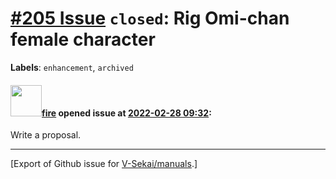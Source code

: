# [\#205 Issue](https://github.com/V-Sekai/manuals/issues/205) `closed`: Rig Omi-chan female character
**Labels**: `enhancement`, `archived`


#### <img src="https://avatars.githubusercontent.com/u/32321?u=c2e06a3d2b49a467aa907e54aa259516440267cc&v=4" width="50">[fire](https://github.com/fire) opened issue at [2022-02-28 09:32](https://github.com/V-Sekai/manuals/issues/205):

Write a proposal.




-------------------------------------------------------------------------------



[Export of Github issue for [V-Sekai/manuals](https://github.com/V-Sekai/manuals).]
